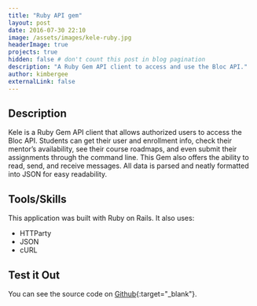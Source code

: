 ```yaml
---
title: "Ruby API gem"
layout: post
date: 2016-07-30 22:10
image: /assets/images/kele-ruby.jpg
headerImage: true
projects: true
hidden: false # don't count this post in blog pagination
description: "A Ruby Gem API client to access and use the Bloc API."
author: kimbergee
externalLink: false
---
```


## Description

Kele is a Ruby Gem API client that allows authorized users to access the Bloc API. Students can get their user and enrollment info, check their mentor’s availability, see their course roadmaps, and even submit their assignments through the command line. This Gem also offers the ability to read, send, and receive messages. All data is parsed and neatly formatted into JSON for easy readability.

## Tools/Skills
This application was built with Ruby on Rails. It also uses:

* HTTParty
* JSON
* cURL

## Test it Out

You can see the source code on [Github](https://github.com/kimbergee/kele){:target="_blank"}.
